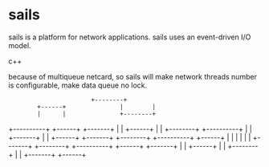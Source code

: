 sails
=====

sails is a platform for network applications. sails uses an event-driven I/O model.

c++


because of multiqueue netcard, so sails will make network threads number is configurable, make data queue no lock.

						   +--------+
		    +------+			   |        |
		    |      |			   +--------+
+----------+	    +------+	     +-------+
|          |	    +------+	     |       |	   +--------+
+----------+	    |      |	     +-------+	   |        |
		    +------+	     +-------+	   +--------+
+----------+	    +------+	     |       |
|          |	    |      |	     +-------+	   +--------+
+----------+	    +------+	     +-------+	   |        |
		    +------+	     |       |	   +--------+
		    |      |	     +-------+
		    +------+